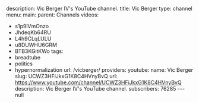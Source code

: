 description: Vic Berger IV's YouTube channel.
title: Vic Berger
type: channel
menu:
  main:
    parent: Channels
videos:
- s1p9lVmOnzo
- JhdeqKb64RU
- L4h9CLqLULU
- u8DUWHU6GRM
- BTB3KGitKWo
tags:
- breadtube
- politics
- hypernormalization
url: /vicberger/
providers:
  youtube:
    name: Vic Berger
    slug: UCWZ3HFiJkxG1K8C4HVnyBvQ
    url: https://www.youtube.com/channel/UCWZ3HFiJkxG1K8C4HVnyBvQ
    description: Vic Berger IV's YouTube channel.
    subscribers: 76285
--- null
